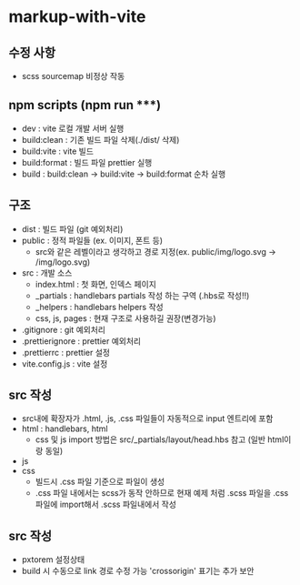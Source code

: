 # markup-with-vite

## 수정 사항

- scss sourcemap 비정상 작동

## npm scripts (npm run \*\*\*)

- dev : vite 로컬 개발 서버 실행
- build:clean : 기존 빌드 파일 삭제(./dist/ 삭제)
- build:vite : vite 빌드
- build:format : 빌드 파일 prettier 실행
- build : build:clean -> build:vite -> build:format 순차 실행

## 구조

- dist : 빌드 파일 (git 예외처리)
- public : 정적 파일들 (ex. 이미지, 폰트 등)
  - src와 같은 레벨이라고 생각하고 경로 지정(ex. public/img/logo.svg -> /img/logo.svg)
- src : 개발 소스
  - index.html : 첫 화면, 인덱스 페이지
  - \_partials : handlebars partials 작성 하는 구역 (.hbs로 작성!!)
  - \_helpers : handlebars helpers 작성
  - css, js, pages : 현재 구조로 사용하길 권장(변경가능)
- .gitignore : git 예외처리
- .prettierignore : prettier 예외처리
- .prettierrc : prettier 설정
- vite.config.js : vite 설정

## src 작성

- src내에 확장자가 .html, .js, .css 파일들이 자동적으로 input 엔트리에 포함
- html : handlebars, html
  - css 및 js import 방법은 src/\_partials/layout/head.hbs 참고 (일반 html이랑 동일)
- js
- css
  - 빌드시 .css 파일 기준으로 파일이 생성
  - .css 파일 내에서는 scss가 동작 안하므로 현재 예제 처럼 .scss 파일을 .css파일에 import해서 .scss 파일내에서 작성

## src 작성

- pxtorem 설정상태
- build 시 수동으로 link 경로 수정 가능 'crossorigin' 표기는 추가 보안
